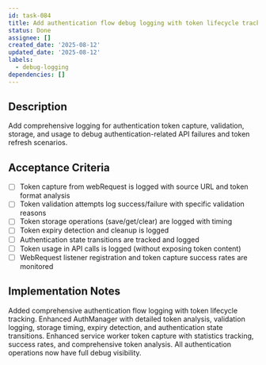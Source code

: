```yaml
---
id: task-084
title: Add authentication flow debug logging with token lifecycle tracking
status: Done
assignee: []
created_date: '2025-08-12'
updated_date: '2025-08-12'
labels:
  - debug-logging
dependencies: []
---
```


## Description

Add comprehensive logging for authentication token capture, validation, storage, and usage to debug authentication-related API failures and token refresh scenarios.

## Acceptance Criteria

- [ ] Token capture from webRequest is logged with source URL and token format analysis
- [ ] Token validation attempts log success/failure with specific validation reasons
- [ ] Token storage operations (save/get/clear) are logged with timing
- [ ] Token expiry detection and cleanup is logged
- [ ] Authentication state transitions are tracked and logged
- [ ] Token usage in API calls is logged (without exposing token content)
- [ ] WebRequest listener registration and token capture success rates are monitored

## Implementation Notes

Added comprehensive authentication flow logging with token lifecycle tracking. Enhanced AuthManager with detailed token analysis, validation logging, storage timing, expiry detection, and authentication state transitions. Enhanced service worker token capture with statistics tracking, success rates, and comprehensive token analysis. All authentication operations now have full debug visibility.

